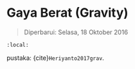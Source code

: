 # Gaya Berat (Gravity)
> Diperbarui: Selasa, 18 Oktober 2016

```{contents}
:local:
```

pustaka: {cite}`Heriyanto2017grav`.